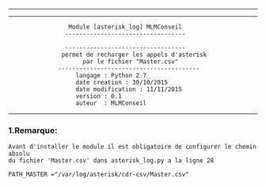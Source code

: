 ------------------------------------------------------------------------------------
------------------------------------------------------------------------------------
                     Module [asterisk_log] MLMConseil
                    ----------------------------------

                    ----------------------------------
                   permet de recharger les appels d'asterisk
                   		 par le fichier "Master.csv" 
                  ----------------------------------------
                       langage : Python 2.7
                       date creation : 30/10/2015
                       date modification : 11/11/2015
                       version : 0.1
                       auteur  : MLMConseil

                         
                                                                              
-------------------------------------------------------------------------------------
### 1.Remarque:
	Avant d'installer le module il est obligatoire de configurer le chemin absolu
	du fichier 'Master.csv' dans asterisk_log.py a la ligne 28 

	PATH_MASTER ="/var/log/asterisk/cdr-csv/Master.csv"
